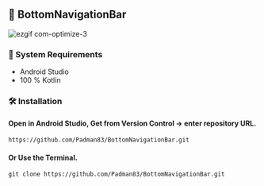 ## 📱 BottomNavigationBar

![ezgif com-optimize-3](https://user-images.githubusercontent.com/45048950/92759943-d0c50800-f3c2-11ea-976d-4f261e031938.gif)

### 🧰 System Requirements

* Android Studio
* 100 % Kotlin

### 🛠️ Installation 

#### Open in Android Studio, Get from Version Control -> enter repository URL.

```
https://github.com/Padman83/BottomNavigationBar.git
```

#### Or Use the Terminal.

```
git clone https://github.com/Padman83/BottomNavigationBar.git
